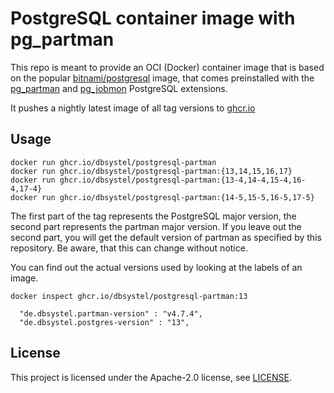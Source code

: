 # PostgreSQL container image with pg_partman

This repo is meant to provide an OCI (Docker) container image that is based on the popular [bitnami/postgresql](https://hub.docker.com/r/bitnami/postgresql) image, that comes preinstalled with the [pg_partman](https://github.com/pgpartman/pg_partman) and [pg_jobmon](https://github.com/omniti-labs/pg_jobmon) PostgreSQL extensions.

It pushes a nightly latest image of all tag versions to [ghcr.io](https://github.com/orgs/dbsystel/packages/container/package/postgresql-partman)

## Usage

```shell
docker run ghcr.io/dbsystel/postgresql-partman
docker run ghcr.io/dbsystel/postgresql-partman:{13,14,15,16,17}
docker run ghcr.io/dbsystel/postgresql-partman:{13-4,14-4,15-4,16-4,17-4}
docker run ghcr.io/dbsystel/postgresql-partman:{14-5,15-5,16-5,17-5}
```

The first part of the tag represents the PostgreSQL major version, the second part represents the partman major version. If you leave out the second part, you will get the default version of partman as specified by this repository. Be aware, that this can change without notice.

You can find out the actual versions used by looking at the labels of an image.

`docker inspect ghcr.io/dbsystel/postgresql-partman:13`

````
  "de.dbsystel.partman-version" : "v4.7.4",
  "de.dbsystel.postgres-version" : "13",
````

## License

This project is licensed under the Apache-2.0 license, see [LICENSE](LICENSE).
